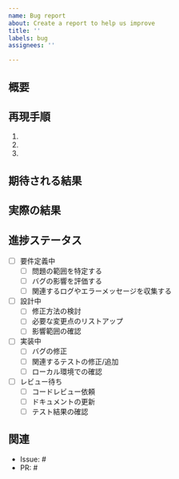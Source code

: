```yaml
---
name: Bug report
about: Create a report to help us improve
title: ''
labels: bug
assignees: ''

---
```


## 概要
<!-- このバグの概要を記述してください -->

## 再現手順
1. <!-- 再現手順をステップバイステップで記述してください -->
2. 
3. 

## 期待される結果
<!-- 正しい動作や結果を記述してください -->

## 実際の結果
<!-- 実際に発生した問題や結果を記述してください -->

## 進捗ステータス
- [ ] 要件定義中
  - [ ] 問題の範囲を特定する
  - [ ] バグの影響を評価する
  - [ ] 関連するログやエラーメッセージを収集する

- [ ] 設計中
  - [ ] 修正方法の検討
  - [ ] 必要な変更点のリストアップ
  - [ ] 影響範囲の確認

- [ ] 実装中
  - [ ] バグの修正
  - [ ] 関連するテストの修正/追加
  - [ ] ローカル環境での確認

- [ ] レビュー待ち
  - [ ] コードレビュー依頼
  - [ ] ドキュメントの更新
  - [ ] テスト結果の確認

## 関連
<!-- 関連するIssueやPRがあれば記載してください -->
- Issue: #
- PR: #
